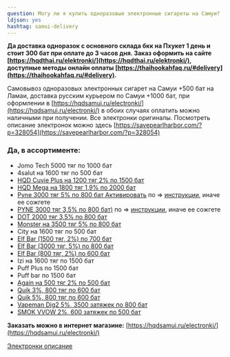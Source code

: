 ```yaml
---
question: Могу ли я купить одноразовые электронные сигареты на Самуи?
ldjson: yes 
hashtag: samui-delivery 
---
```


**Да доставка одноразок  с основного склада бкк на Пхукет 1 день и стоит 300 бат при оплате до 3 часов дня. Заказ оформить на сайте [https://hqdthai.ru/elektronki/](https://hqdthai.ru/elektronki/), доступные методы онлайн оплаты [https://thaihookahfaq.ru/#delivery](https://thaihookahfaq.ru/#delivery).**  

Самовывоз одноразовых электронных сигарет на Самуи +500 бат на Ламаи, доставка русским курьером по Самуи +1000 бат, при оформлении в [https://hqdsamui.ru/electronki/](https://hqdsamui.ru/electronki/) в обоих случаях оплатить можно наличными при получении. Все электронки оригиналы. Посмотреть описание электронок можно здесь [https://savepearlharbor.com/?p=328054](https://savepearlharbor.com/?p=328054)

### **Да, в ассортименте:**

* Jomo Tech 5000 тяг по 1000 бат
* 4salut на 1600 тяг по 500 бат
* [HQD Cuvie Plus на 1200 тяг 2% по 1500 бат](https://hqdsamui.ru/electronki/)
* [HQD Mega на 1800 тяг 1,9% по 2000 бат](https://hqdsamui.ru/electronki/)
* [Pyne 3000 тяг 5% по 800 бат Активировать](https://hqdsamui.ru/electronki/) по => [инструкции](https://savepearlharbor.com/?p=330334), иначе ее сожгете 
* [PYNE 3000 тяг 3,5% по 800 бат)](https://hqdsamui.ru/electronki/) по => [инструкции](https://savepearlharbor.com/?p=330334), иначе ее сожгете
* [DOT 2000 тяг 3,5% по 800 бат](https://hqdsamui.ru/electronki/)
* [Monster  на 3500 тяг 5% по 800 бат](https://hqdsamui.ru/electronki/)
* City на 1600 тяг по 500 бат
* [Elf Bar (1500 тяг, 2%) по 700 бат](https://hqdsamui.ru/electronki/)
* [Elf Bar (3000 тяг, 5%) по 800 бат](https://hqdsamui.ru/electronki/)
* [Elf Bar (800 тяг, 2%) по 600 бат](https://hqdsamui.ru/electronki/)
* Izi на 1600 тяг по 1500 бат
* Puff Plus по 1500 бат
* Puff bar по 1500 бат
* [Again на 500 тяг 2% по 500 бат](https://hqdsamui.ru/electronki/)
* [Quik 3%, 800 тяг по 600 бат](https://hqdsamui.ru/electronki/)
* [Quik 5%, 800 тяг по 600 бат](https://hqdsamui.ru/electronki/)
* [Vapeman Dig2 5%, 3500 затяжек по 800 бат](https://hqdsamui.ru/electronki/)
* [SMOK VVOW 2%, 600 затяжек по 500 бат](https://hqdsamui.ru/electronki/)

**Заказать можно в интернет магазине:** [https://hqdsamui.ru/electronki/](https://hqdsamui.ru/electronki/)

[Электронки описание](https://savepearlharbor.com/?p=328054)


